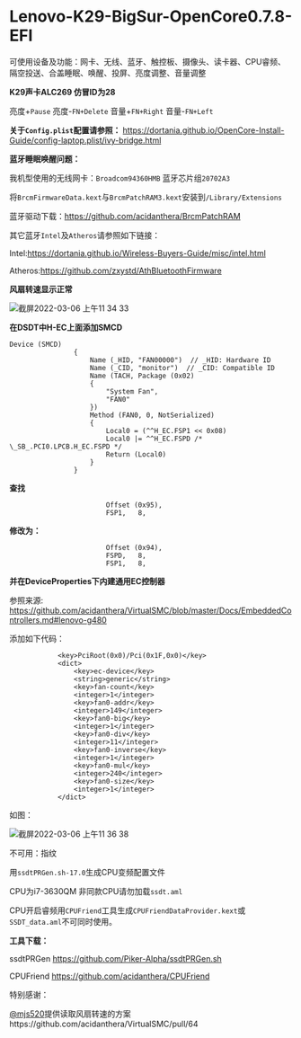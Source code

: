 # Lenovo-K29-BigSur-OpenCore0.7.8-EFI

可使用设备及功能：网卡、无线、蓝牙、触控板、摄像头、读卡器、CPU睿频、隔空投送、合盖睡眠、唤醒、投屏、亮度调整、音量调整

**K29声卡ALC269 仿冒ID为28**

亮度+`Pause`	亮度-`FN+Delete`	音量+`FN+Right`	音量-`FN+Left`


**关于`Config.plist`配置请参照：**
https://dortania.github.io/OpenCore-Install-Guide/config-laptop.plist/ivy-bridge.html


**蓝牙睡眠唤醒问题：**

我机型使用的无线网卡：`Broadcom94360HMB` 蓝牙芯片组`20702A3`

将`BrcmFirmwareData.kext`与`BrcmPatchRAM3.kext`安装到`/Library/Extensions`

蓝牙驱动下载：https://github.com/acidanthera/BrcmPatchRAM

其它蓝牙`Intel`及`Atheros`请参照如下链接：

Intel:https://dortania.github.io/Wireless-Buyers-Guide/misc/intel.html

Atheros:https://github.com/zxystd/AthBluetoothFirmware


**风扇转速显示正常**

![截屏2022-03-06 上午11 34 33](https://user-images.githubusercontent.com/86851841/156908108-6bffdabd-d46b-4a33-aae6-2169b5b258f2.png)

**在DSDT中H-EC上面添加SMCD**
```
Device (SMCD)
                {
                    Name (_HID, "FAN00000")  // _HID: Hardware ID
                    Name (_CID, "monitor")  // _CID: Compatible ID
                    Name (TACH, Package (0x02)
                    {
                        "System Fan", 
                        "FAN0"
                    })
                    Method (FAN0, 0, NotSerialized)
                    {
                        Local0 = (^^H_EC.FSP1 << 0x08)
                        Local0 |= ^^H_EC.FSPD /* \_SB_.PCI0.LPCB.H_EC.FSPD */
                        Return (Local0)
                    }
                }
```
**查找**
```
                        Offset (0x95), 
                        FSP1,   8, 
```
**修改为：**
```
                        Offset (0x94), 
                        FSPD,   8, 
                        FSP1,   8, 
```
**并在DeviceProperties下内建通用EC控制器**

参照来源: https://github.com/acidanthera/VirtualSMC/blob/master/Docs/EmbeddedControllers.md#lenovo-g480

添加如下代码：

```
			<key>PciRoot(0x0)/Pci(0x1F,0x0)</key>
			<dict>
				<key>ec-device</key>
				<string>generic</string>
				<key>fan-count</key>
				<integer>1</integer>
				<key>fan0-addr</key>
				<integer>149</integer>
				<key>fan0-big</key>
				<integer>1</integer>
				<key>fan0-div</key>
				<integer>11</integer>
				<key>fan0-inverse</key>
				<integer>1</integer>
				<key>fan0-mul</key>
				<integer>240</integer>
				<key>fan0-size</key>
				<integer>1</integer>
			</dict>
```

如图：

![截屏2022-03-06 上午11 36 38](https://user-images.githubusercontent.com/86851841/156908140-7111beb5-dfd0-43e7-9fbb-0f80ae1e7e2e.png)

不可用：指纹

用`ssdtPRGen.sh-17.0`生成CPU变频配置文件

CPU为i7-3630QM 非同款CPU请勿加载`ssdt.aml`

CPU开启睿频用`CPUFriend`工具生成`CPUFriendDataProvider.kext`或`SSDT_data.aml`不可同时使用。

**工具下载：**

ssdtPRGen https://github.com/Piker-Alpha/ssdtPRGen.sh

CPUFriend https://github.com/acidanthera/CPUFriend

特别感谢：

[@mjs520](https://github.com/mjs520)提供读取风扇转速的方案https://github.com/acidanthera/VirtualSMC/pull/64
